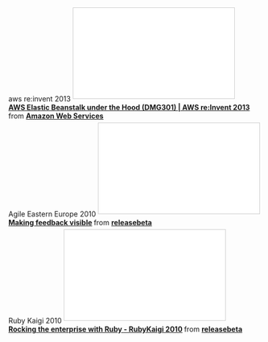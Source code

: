 
<div class="gallery-item">
  <span class="post-date">aws re:invent 2013</span>
  <iframe src="//www.slideshare.net/slideshow/embed_code/28428616" width="320" height="180" frameborder="0" marginwidth="0" marginheight="0" scrolling="no" style="border:1px solid #CCC; border-width:1px; margin-bottom:5px; max-width: 100%;" allowfullscreen> </iframe> <div style="margin-bottom:5px"> <strong> <a href="//www.slideshare.net/AmazonWebServices/aws-elastic-beanstalk-under-the-hood-dmg301-aws-reinvent-2013-28428616" title="AWS Elastic Beanstalk under the Hood (DMG301) | AWS re:Invent 2013" target="_blank">AWS Elastic Beanstalk under the Hood (DMG301) | AWS re:Invent 2013</a> </strong> from <strong><a href="//www.slideshare.net/AmazonWebServices" target="_blank">Amazon Web Services</a></strong> </div>
</div>

<div class="gallery-item">
  <span class="post-date">Agile Eastern Europe 2010</span>
  <iframe src="//www.slideshare.net/slideshow/embed_code/key/NvreloKubiQ6Om" width="320" height="180" frameborder="0" marginwidth="0" marginheight="0" scrolling="no" style="border:1px solid #CCC; border-width:1px; margin-bottom:5px; max-width: 100%;" allowfullscreen> </iframe> <div style="margin-bottom:5px"> <strong> <a href="//www.slideshare.net/releasebeta/making-feedback-visible" title="Making feedback visible" target="_blank">Making feedback visible</a> </strong> from <strong><a href="//www.slideshare.net/releasebeta" target="_blank">releasebeta</a></strong> </div>
</div>

<div class="gallery-item">
  <span class="post-date">Ruby Kaigi 2010</span>
  <iframe src="//www.slideshare.net/slideshow/embed_code/key/P8cCchzRZfZ3X" width="320" height="180" frameborder="0" marginwidth="0" marginheight="0" scrolling="no" style="border:1px solid #CCC; border-width:1px; margin-bottom:5px; max-width: 100%;" allowfullscreen> </iframe> <div style="margin-bottom:5px"> <strong> <a href="//www.slideshare.net/releasebeta/rocking-the-enterprise-with-ruby-rubykaigi-2010" title="Rocking the enterprise with Ruby - RubyKaigi 2010" target="_blank">Rocking the enterprise with Ruby - RubyKaigi 2010</a> </strong> from <strong><a href="//www.slideshare.net/releasebeta" target="_blank">releasebeta</a></strong> </div>
</div>
